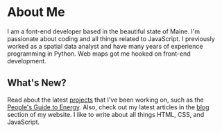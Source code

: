 # About Me

I am a font-end developer based in the beautiful state of Maine. I'm passionate about coding and all things related to JavaScript. I previously worked as a spatial data analyst and have many years of experience programming in Python. Web maps got me hooked on front-end development.

## What's New?

Read about the latest [projects](projects) that I've been working on, such as the [People's Guide to Energy](posts/pge-1). Also, check out my latest articles in the [blog](blog) section of my website. I like to write about all things HTML, CSS, and JavaScript.
